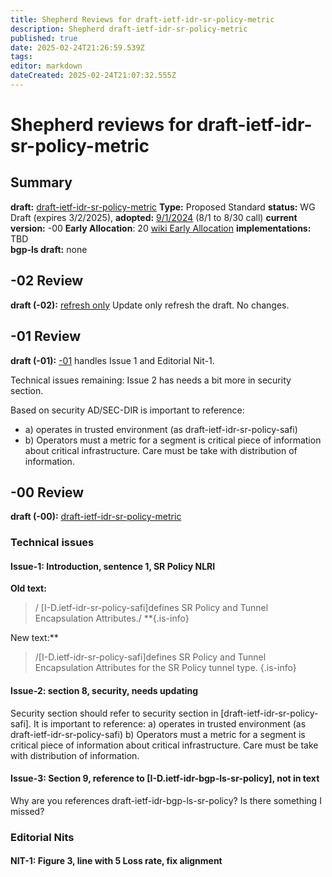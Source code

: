 ```yaml
---
title: Shepherd Reviews for draft-ietf-idr-sr-policy-metric
description: Shepherd draft-ietf-idr-sr-policy-metric
published: true
date: 2025-02-24T21:26:59.539Z
tags: 
editor: markdown
dateCreated: 2025-02-24T21:07:32.555Z
---
```


# Shepherd reviews for draft-ietf-idr-sr-policy-metric


## Summary 
**draft:**  [draft-ietf-idr-sr-policy-metric](https://datatracker.ietf.org/doc/draft-ietf-idr-sr-policy-metric/)
**Type:** Proposed Standard 
**status:** WG Draft (expires 3/2/2025),
**adopted:** [9/1/2024](https://mailarchive.ietf.org/arch/msg/idr/xUckKQncQ4rLVCCAkBO6bQ6zcuk/) (8/1 to 8/30 call) 
**current version:** -00 
**Early Allocation**: 20 [wiki Early Allocation](/group/idr/Early-Allocation-Status)
**implementations:** TBD  
**bgp-ls draft:** none 

## -02 Review 
 **draft (-02):**  [refresh only](https://datatracker.ietf.org/doc/html/draft-ietf-idr-sr-policy-metric-02) 
 Update only refresh the draft.  No changes. 
 
 ## -01 Review 
 **draft (-01):**  [-01](https://datatracker.ietf.org/doc/html/draft-ietf-idr-sr-policy-metric-01) handles Issue 1 and Editorial Nit-1.
 
 Technical issues remaining: Issue 2 has needs a bit more in security section. 
 
 Based on security AD/SEC-DIR is important to reference:
- a) operates in trusted environment (as draft-ietf-idr-sr-policy-safi)
- b) Operators must a metric for a segment is critical piece of information about critical infrastructure.  Care must be take with distribution of information.  
 

## -00 Review  
 
 **draft (-00):**  [draft-ietf-idr-sr-policy-metric](https://datatracker.ietf.org/doc/html/draft-ietf-idr-sr-policy-metric-00) 

 
### Technical issues
#### Issue-1: Introduction, sentence 1,  SR Policy NLRI 

**Old text:**
>  / [I-D.ietf-idr-sr-policy-safi]defines SR Policy and Tunnel
>    Encapsulation Attributes./
**{.is-info}

New text:**
>   /[I-D.ietf-idr-sr-policy-safi]defines SR Policy and Tunnel
>    Encapsulation Attributes for the SR Policy tunnel type. 
{.is-info}

 
#### Issue-2: section 8, security, needs updating 

Security section should refer to security section in 
[draft-ietf-idr-sr-policy-safi]. It is important to reference:
a) operates in trusted environment (as draft-ietf-idr-sr-policy-safi)
b) Operators must a metric for a segment is critical piece of 
information about critical infrastructure.  Care must be take 
with distribution of information.  


#### Issue-3: Section 9, reference to [I-D.ietf-idr-bgp-ls-sr-policy], not in text 

Why are you references draft-ietf-idr-bgp-ls-sr-policy? 
Is there something I missed?  

### Editorial Nits

#### NIT-1: Figure 3, line with 5 Loss rate, fix alignment 
